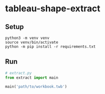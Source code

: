 # tableau-shape-extract

## Setup

```shell
python3 -m venv venv
source venv/bin/activate
python -m pip install -r requirements.txt
```

## Run

```python
# extract.py
from extract import main

main('path/to/workbook.twb')
```
